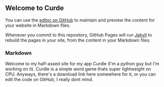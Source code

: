 ## Welcome to Curde

You can use the [editor on GitHub](https://github.com/darkmatter684/Curdle/edit/gh-pages/index.md) to maintain and preview the content for your website in Markdown files.

Whenever you commit to this repository, GitHub Pages will run [Jekyll](https://jekyllrb.com/) to rebuild the pages in your site, from the content in your Markdown files.

### Markdown

Welcome to my half-assed site for my app Curdle (I'm a python guy but I'm working on it). Curdle is a simple word game thats super lightweight on CPU. Anyways, there's a download link here somewhere for it, or you can edit the code on GitHub, I really dont mind.
